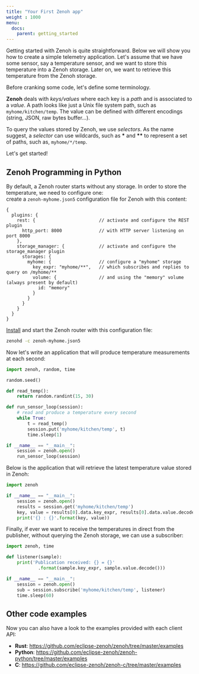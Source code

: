 ```yaml
---
title: "Your First Zenoh app"
weight : 1000
menu:
  docs:
    parent: getting_started
---
```

Getting started with Zenoh is quite straightforward. Below we will show you how to create a simple telemetry application. Let's assume that we have some sensor, say a temperature sensor, and we want to store this temperature into a Zenoh storage. Later on, we want to retrieve this temperature from the Zenoh storage. 

Before cranking some code, let's define some terminology. 

<b>Zenoh</b> deals with <i>keys/values</i> where each key is a <i>path</i> and is associated to a <i>value</i>. A path looks like just a Unix file system path, such as ```myhome/kitchen/temp```. The value can be defined with different
encodings (string, JSON, raw bytes buffer...). 

To query the values stored by Zenoh, we use <i>selectors</i>. As the name suggest, a <i>selector</i> can use wildcards, such as <b>*</b> and <b>**</b> to represent a set of paths, such as, ```myhome/*/temp```.

Let's get started!

## Zenoh Programming in Python

By default, a Zenoh router starts without any storage. In order to store the temperature, we need to configure one:  
create a `zenoh-myhome.json5` configuration file for Zenoh with this content:
```json5
{
  plugins: {
    rest: {                        // activate and configure the REST plugin
      http_port: 8000              // with HTTP server listening on port 8000
    },
    storage_manager: {             // activate and configure the storage_manager plugin
      storages: {
        myhome: {                  // configure a "myhome" storage
          key_expr: "myhome/**",   // which subscribes and replies to query on /myhome/**
          volume: {                // and using the "memory" volume (always present by default)
            id: "memory"
          }
        }
      }
    }
  }
}
```

[Install](../installation) and start the Zenoh router with this configuration file:

```bash
zenohd -c zenoh-myhome.json5
```


Now let's write an application that will produce temperature measurements at each second:

```python
import zenoh, random, time

random.seed()

def read_temp():
    return random.randint(15, 30)

def run_sensor_loop(session):
    # read and produce a temperature every second
    while True:
        t = read_temp()
        session.put('myhome/kitchen/temp', t)
        time.sleep(1)

if __name__ == "__main__":
    session = zenoh.open()
    run_sensor_loop(session)
```


Below is the application that will retrieve the latest temperature value stored in Zenoh:

```python
import zenoh

if __name__ == "__main__":
    session = zenoh.open()
    results = session.get('myhome/kitchen/temp')
    key, value = results[0].data.key_expr, results[0].data.value.decode()
    print('{} : {}'.format(key, value))
```

Finally, if ever we want to receive the temperatures in direct from the publisher,
without querying the Zenoh storage, we can use a subscriber:

```python
import zenoh, time

def listener(sample):
    print('Publication received: {} = {}'
            .format(sample.key_expr, sample.value.decode()))

if __name__ == "__main__":
    session = zenoh.open()
    sub = session.subscribe('myhome/kitchen/temp', listener)
    time.sleep(60)
```

## Other code examples

Now you can also have a look to the examples provided with each client API:

 - **Rust**: https://github.com/eclipse-zenoh/zenoh/tree/master/examples
 - **Python**: https://github.com/eclipse-zenoh/zenoh-python/tree/master/examples
 - **C**: https://github.com/eclipse-zenoh/zenoh-c/tree/master/examples
